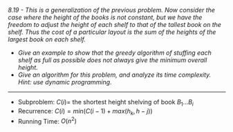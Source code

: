 *8.19 - This is a generalization of the previous problem. Now consider the case where the height of the books is not constant, but we have the freedom to adjust the height of each shelf to that of the tallest book on the shelf. Thus the cost of a particular layout is the sum of the heights of the largest book on each shelf.*
- *Give an example to show that the greedy algorithm of stuffing each shelf as full as possible does not always give the minimum overall height.*
- *Give an algorithm for this problem, and analyze its time complexity. Hint: use dynamic programming.*
***
- Subproblem: $C(i)=$ the shortest height shelving of book $B_1 \dots B_i$
- Recurrence: $C(i)=min(C(i-1)+max(h_k,h-j))$
- Running Time: $O(n^2)$
